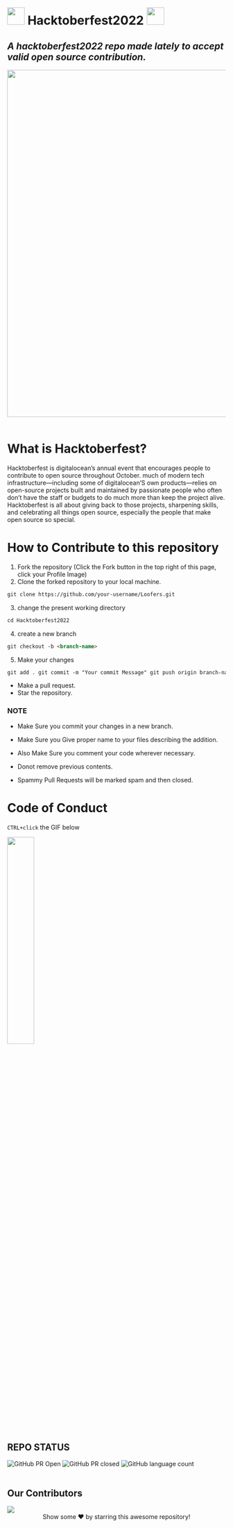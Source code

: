 # <img src="https://octodex.github.com/images/original.png" width="40"/> Hacktoberfest2022 <img src="https://octodex.github.com/images/original.png" width="40"/>

## _A hacktoberfest2022 repo made lately to accept valid open source contribution._

<div align="center">
<img src= "https://external-preview.redd.it/d_6uprRJpBPS9-1ExJsjCWbbrQrHg8V1DxvTmCsSpH0.jpg?width=640&crop=smart&auto=webp&s=c86d4993194a52f9b1e39ccd6a929d532f380bf7" width= "800"/>
</div>
<br>

# What is Hacktoberfest?

Hacktoberfest is digitalocean’s annual event that encourages people to contribute to open source throughout October. much of modern tech infrastructure—including some of digitalocean’S own products—relies on open-source projects built and maintained by passionate people who often don’t have the staff or budgets to do much more than keep the project alive. Hacktoberfest is all about giving back to those projects, sharpening skills, and celebrating all things open source, especially the people that make open source so special.

# How to Contribute to this repository

1. Fork the repository (Click the Fork button in the top right of this page,
   click your Profile Image)
2. Clone the forked repository to your local machine.

```markdown
git clone https://github.com/your-username/Loofers.git
```

3. change the present working directory

```markdown
cd Hacktoberfest2022
```

4. create a new branch

```markdown
git checkout -b <branch-name>
```

5. Make your changes

```markdown
git add . git commit -m "Your commit Message" git push origin branch-name
```

- Make a pull request.
- Star the repository.

### NOTE

- Make Sure you commit your changes in a new branch.

- Make Sure you Give proper name to your files describing the addition.

- Also Make Sure you comment your code wherever necessary.

- Donot remove previous contents.

- Spammy Pull Requests will be marked spam and then closed.

# Code of Conduct

`CTRL+click` the GIF below

<p><a href="https://github.com/Pragya2056/Hacktoberfest2022/blob/main/CODEOFCONDUCT.md"><img width=35% src="https://media.giphy.com/media/qHRwTyhWIj4UU/200w_d.gif"></a></p>

## REPO STATUS

![GitHub PR Open](https://img.shields.io/github/issues-pr/Muhammadhamza4577/Loofers?style=for-the-badge&color=aqua)
![GitHub PR closed](https://img.shields.io/github/issues-pr-closed-raw/Muhammadhamza4577/Loofers?style=for-the-badge&color=blue)
![GitHub language count](https://img.shields.io/github/languages/count/Muhammadhamza4577/Loofers?style=for-the-badge&color=brightgreen)
<br><br>

## Our Contributors

<a href="https://github.com/Muhammadhamza4577/Loofers/graphs/contributors">
  <img src="https://contrib.rocks/image?repo=Muhammadhamza4577/Loofers" />
</a>

<br>
<div align="center">
Show some ❤️ by starring this awesome repository!
</div>